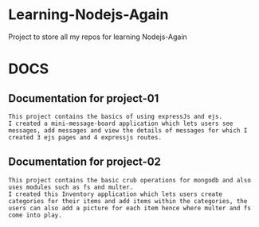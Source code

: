 # Learning-Nodejs-Again
Project to store all my repos for learning Nodejs-Again

# DOCS

## Documentation for project-01
    This project contains the basics of using expressJs and ejs.
    I created a mini-message-board application which lets users see messages, add messages and view the details of messages for which I created 3 ejs pages and 4 expressjs routes.

## Documentation for project-02
    This project contains the basic crub operations for mongodb and also uses modules such as fs and multer.
    I created this Inventory application which lets users create categories for their items and add items within the categories, the users can also add a picture for each item hence where multer and fs come into play.